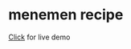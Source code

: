 # menemen recipe


[Click](http://htmlpreview.github.io/?https://github.com/ArjinAlbay/Basic-Css-Html-Js-Projects/blob/main/P4-menemen-recipe/yenmezyemek.html) for live demo
